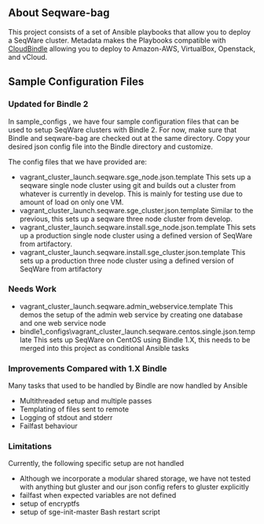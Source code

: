 ## About Seqware-bag

This project consists of a set of Ansible playbooks that allow you to deploy a SeqWare cluster. Metadata makes the Playbooks compatible with [CloudBindle](https://github.com/CloudBindle/Bindle) allowing you to deploy to Amazon-AWS, VirtualBox, Openstack, and vCloud. 

## Sample Configuration Files

### Updated for Bindle 2

In sample\_configs , we have four sample configuration files that can be used to setup SeqWare clusters with Bindle 2. For now, make sure that Bindle and seqware-bag are checked out at the same directory. Copy your desired json config file into the Bindle directory and customize. 

The config files that we have provided are:

* vagrant\_cluster\_launch.seqware.sge\_node.json.template This sets up a seqware single node cluster using git and builds out a cluster from whatever is currently in develop. This is mainly for testing use due to amount of load on only one VM. 
* vagrant\_cluster\_launch.seqware.sge\_cluster.json.template Similar to the previous, this sets up a seqware three node cluster from develop. 
* vagrant\_cluster\_launch.seqware.install.sge\_node.json.template This sets up a production single node cluster using a defined version of SeqWare from artifactory.        
* vagrant\_cluster\_launch.seqware.install.sge\_cluster.json.template This sets up a production three node cluster using a defined version of SeqWare from artifactory

### Needs Work

* vagrant\_cluster\_launch.seqware.admin\_webservice.template This demos the setup of the admin web service by creating one database and one web service node
* bindle1\_configs\\vagrant\_cluster\_launch.seqware.centos.single.json.template This sets up SeqWare on CentOS using Bindle 1.X, this needs to be merged into this project as conditional Ansible tasks

### Improvements Compared with 1.X Bindle

Many tasks that used to be handled by Bindle are now handled by Ansible
* Multithreaded setup and multiple passes
* Templating of files sent to remote
* Logging of stdout and stderr
* Failfast behaviour

### Limitations

Currently, the following specific setup are not handled

* Although we incorporate a modular shared storage, we have not tested with anything but gluster and our json config refers to gluster explicitly
* failfast when expected variables are not defined
* setup of encryptfs
* setup of sge-init-master Bash restart script
